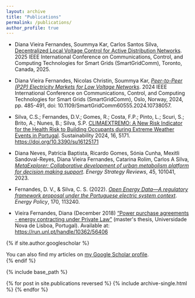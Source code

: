 ```yaml
---
layout: archive
title: "Publications"
permalink: /publications/
author_profile: true
---
```


- Diana Vieira Fernandes, Soummya Kar, Carlos Santos Silva, [Decentralized Local Voltage Control for Active Distribution Networks](https://arxiv.org/abs/2509.09048). 2025 IEEE International Conference on Communications, Control, and Computing Technologies for Smart Grids (SmartGridComm), Toronto, Canada, 2025. 

- Diana Vieira Fernandes, Nicolas Christin, Soummya Kar, [*Peer-to-Peer (P2P) Electricity Markets for Low Voltage Networks*](https://ieeexplore.ieee.org/abstract/document/10738057). 2024 IEEE International Conference on Communications, Control, and Computing Technologies for Smart Grids (SmartGridComm), Oslo, Norway, 2024, pp. 485-491, doi: 10.1109/SmartGridComm60555.2024.10738057.

- Silva, C.S.; Fernandes, D.V.; Gomes, R.; Costa, F.P.; Pinto, L.; Scuri, S.; Brito, A.; Nunes, B.; Silva, S.P. [CLIMAEXTREMO: A New Risk Indicator for the Health Risk to Building Occupants during Extreme Weather Events in Portugal](https://doi.org/10.3390/su16125171). Sustainability 2024, 16, 5171. https://doi.org/10.3390/su16125171

- Diana Neves, Patrícia Baptista, Ricardo Gomes, Sónia Cunha, Mexitli Sandoval-Reyes, Diana Vieira Fernandes, Catarina Rolim, Carlos A Silva, [*MetaExplorer: Collaborative development of urban metabolism platform for decision making support*](https://doi.org/10.1016/j.esr.2023.101041). *Energy Strategy Reviews*, 45, 101041, 2023.

- Fernandes, D. V., & Silva, C. S. (2022). [*Open Energy Data—A regulatory framework proposal under the Portuguese electric system context*](https://doi.org/10.1016/j.enpol.2022.113240). *Energy Policy*, 170, 113240.
  
- Vieira Fernandes, Diana (December 2018) [“Power purchase agreements -  energy contracting under Private Law”](https://run.unl.pt/handle/10362/56406) (master's thesis, Universidade Nova de Lisboa, Portugal). Available at: https://run.unl.pt/handle/10362/56406 


{% if site.author.googlescholar %}
  <div class="wordwrap">You can also find my articles on <a href="{{site.author.googlescholar}}">my Google Scholar profile</a>.</div>
{% endif %}

{% include base_path %}

{% for post in site.publications reversed %}
  {% include archive-single.html %}
{% endfor %}
